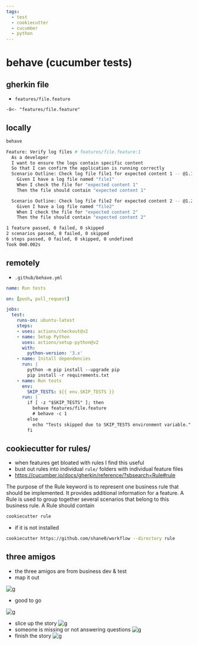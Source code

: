 ```yaml
---
tags:
  - test 
  - cookiecutter 
  - cucumber 
  - python 
---
```

# behave (cucumber tests)

## gherkin file

- `features/file.feature`

```gherkin
-8<- "features/file.feature"
```

## locally

```sh
behave
```

```sh
Feature: Verify log files # features/file.feature:1
  As a developer
  I want to ensure the logs contain specific content
  So that I can confirm the application is running correctly
  Scenario Outline: Check log file file1 for expected content 1 -- @1.1   # features/file.feature:13
    Given I have a log file named "file1"                                 # features/steps/file_steps.py:8
    When I check the file for "expected content 1"                        # features/steps/file_steps.py:13
    Then the file should contain "expected content 1"                     # features/steps/file_steps.py:19

  Scenario Outline: Check log file file2 for expected content 2 -- @1.2   # features/file.feature:14
    Given I have a log file named "file2"                                 # features/steps/file_steps.py:8
    When I check the file for "expected content 2"                        # features/steps/file_steps.py:13
    Then the file should contain "expected content 2"                     # features/steps/file_steps.py:19

1 feature passed, 0 failed, 0 skipped
2 scenarios passed, 0 failed, 0 skipped
6 steps passed, 0 failed, 0 skipped, 0 undefined
Took 0m0.002s
```

## remotely

- `.github/behave.yml`

```yml
name: Run tests

on: [push, pull_request]

jobs:
  test:
    runs-on: ubuntu-latest
    steps:
    - uses: actions/checkout@v2
    - name: Setup Python
      uses: actions/setup-python@v2
      with:
        python-version: '3.x'
    - name: Install dependencies
      run: |
        python -m pip install --upgrade pip
        pip install -r requirements.txt
    - name: Run tests
      env:
        SKIP_TESTS: ${{ env.SKIP_TESTS }}
      run: |
        if [ -z "$SKIP_TESTS" ]; then
          behave features/file.feature
          # behave -c 1
        else
          echo "Tests skipped due to SKIP_TESTS environment variable."
        fi
```

## cookiecutter for rules/

- when features get bloated with rules I find this useful
- bust out rules into individual `rule/` folders with individual feature files
- <https://cucumber.io/docs/gherkin/reference/?sbsearch=Rule#rule>

The purpose of the Rule keyword is to represent one business rule that should be implemented. It provides additional information for a feature. A Rule is used to group together several scenarios that belong to this business rule. A Rule should contain

```sh
cookiecutter rule
```

- if it is not installed

```sh
cookiecutter https://github.com/shane0/workflow --directory rule
```

## three amigos

- the three amigos are from business dev & test
- map it out

![g](images/map.png)

- good to go

![g](images/good_example.png)

- slice up the story
![g](images/slice_story.png)
- someone is missing or not answering questions
![g](images/someone_missing.png)
- finish the story
![g](images/unfinished_story.png)
